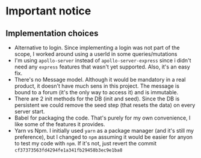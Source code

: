 # Important notice

## Implementation choices
- Alternative to login. Since implementing a login was not part of the scope, I worked around using a userId in some queries/mutations
- I'm using `apollo-server` instead of `apollo-server-express` since i didn't need any `express` features that wasn't yet supported. Also, it's an easy fix.
- There's no Message model. Although it would be mandatory in a real product, it doesn't have much sens in this project. The message is bound to a forum (it's the only way to access it) and is immutable.
- There are 2 init methods for the DB (init and seed). Since the DB is persistent we could remove the seed step (that resets the data) on every server start.
- Babel for packaging the code. That's purely for my own convenience, I like some of the features it provides.
- Yarn vs Npm. I initially used `yarn` as a package manager (and it's still my preference), but I changed to `npm` assuming it would be easier for anyon to test my code with `npm`. If it's not, just revert the commit `cf37373563fd4294fe1a341fb29458b3ec9e1ba8`
